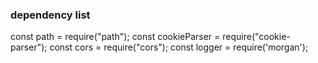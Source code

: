 ### dependency list

const path = require("path");
const cookieParser = require("cookie-parser");
const cors = require("cors");
const logger = require('morgan');
